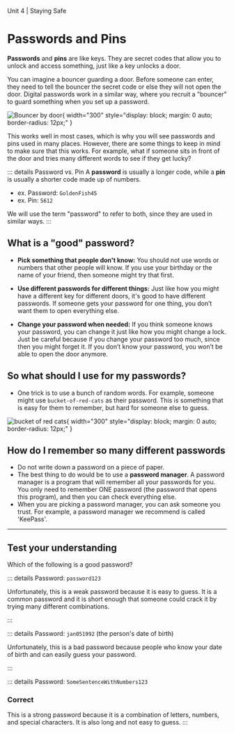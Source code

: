 Unit 4 | Staying Safe

# Passwords and Pins

**Passwords** and **pins** are like keys. They are secret codes that allow you to unlock and access something, just like a key unlocks a door.

You can imagine a bouncer guarding a door. Before someone can enter, they need to tell the bouncer the secret code or else they will not open the door. Digital passwords work in a similar way, where you recruit a "bouncer" to guard something when you set up a password.

![Bouncer by door](/course/4-staying-safe/bouncer.jpg){ width="300" style="display: block; margin: 0 auto; border-radius: 12px;" }

This works well in most cases, which is why you will see passwords and pins used in many places. However, there are some things to keep in mind to make sure that this works. For example, what if someone sits in front of the door and tries many different words to see if they get lucky?

::: details Password vs. Pin
A **password** is usually a longer code, while a **pin** is usually a shorter code made up of numbers.

- ex. Password: `GoldenFish45`
- ex. Pin: `5612`

We will use the term "password" to refer to both, since they are used in similar ways.
:::

## What is a "good" password?



- **Pick something that people don't know:** You should not use words or numbers that other people will know. If you use your birthday or the name of your friend, then someone might try that first.

- **Use different passwords for different things:** Just like how you might have a different key for different doors, it's good to have different passwords. If someone gets your password for one thing, you don’t want them to open everything else.

- **Change your password when needed:** If you think someone knows your password, you can change it just like how you might change a lock. Just be careful because if you change your password too much, since then you might forget it. If you don’t know your password, you won’t be able to open the door anymore.

## So what should I use for my passwords?

- One trick is to use a bunch of random words. For example, someone might use `bucket-of-red-cats` as their password. This is something that is easy for them to remember, but hard for someone else to guess.

![bucket of red cats](/course/4-staying-safe/red-cats.png){ width="300" style="display: block; margin: 0 auto; border-radius: 12px;" }

## How do I remember so many different passwords

- Do not write down a password on a piece of paper.
- The best thing to do would be to use a **password manager**. A password manager is a program that will remember all your passwords for you. You only need to remember ONE password (the password that opens this program), and then you can check everything else.
- When you are picking a password manager, you can ask someone you trust. For example, a password manager we recommend is called 'KeePass'.

---

## Test your understanding

Which of the following is a good password?

::: details Password: `password123`

Unfortunately, this is a weak password because it is easy to guess. It is a common password and it is short enough that someone could crack it by trying many different combinations.

:::

::: details Password: `jan051992` (the person's date of birth)

Unfortunately, this is a bad password because people who know your date of birth and can easily guess your password.

:::

::: details Password: `SomeSentenceWithNumbers123`

### **Correct**

This is a strong password because it is a combination of letters, numbers, and special characters. It is also long and not easy to guess.
:::


